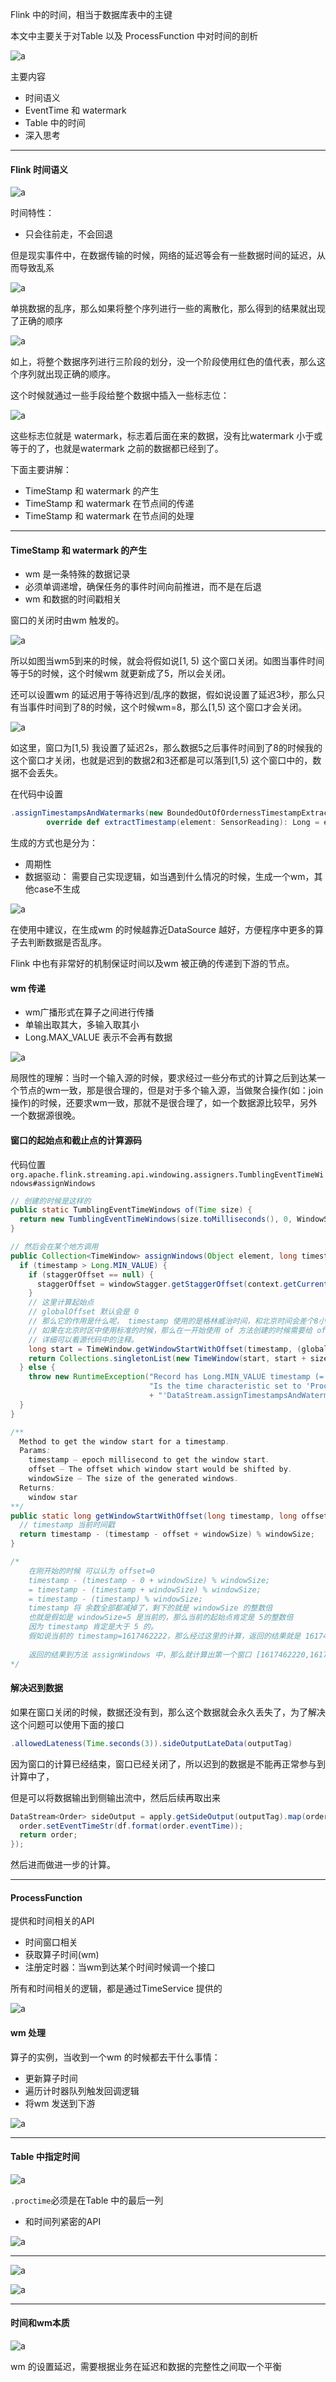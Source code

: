 Flink 中的时间，相当于数据库表中的主键

本文中主要关于对Table 以及 ProcessFunction 中对时间的剖析

![a](./pic/time.png)

主要内容

* 时间语义
* EventTime 和 watermark
* Table 中的时间
* 深入思考

---

#### Flink 时间语义

![a](./pic/time1.png)

时间特性：

* 只会往前走，不会回退

但是现实事件中，在数据传输的时候，网络的延迟等会有一些数据时间的延迟，从而导致乱系

![a](./pic/time2.png)

单挑数据的乱序，那么如果将整个序列进行一些的离散化，那么得到的结果就出现了正确的顺序

![a](./pic/time3.png)

如上，将整个数据序列进行三阶段的划分，没一个阶段使用红色的值代表，那么这个序列就出现正确的顺序。

这个时候就通过一些手段给整个数据中插入一些标志位：

![a](./pic/time4.png)

这些标志位就是 watermark，标志着后面在来的数据，没有比watermark 小于或等于的了，也就是watermark 之前的数据都已经到了。

下面主要讲解：

* TimeStamp 和 watermark 的产生
* TimeStamp 和 watermark 在节点间的传递
* TimeStamp 和 watermark 在节点间的处理

---

#### TimeStamp 和 watermark 的产生

* wm 是一条特殊的数据记录
* 必须单调递增，确保任务的事件时间向前推进，而不是在后退
* wm 和数据的时间戳相关

窗口的关闭时由wm 触发的。

![a](./pics/wm.png)

所以如图当wm5到来的时候，就会将假如说[1, 5) 这个窗口关闭。如图当事件时间等于5的时候，这个时候wm 就更新成了5，所以会关闭。

还可以设置wm 的延迟用于等待迟到/乱序的数据，假如说设置了延迟3秒，那么只有当事件时间到了8的时候，这个时候wm=8，那么[1,5) 这个窗口才会关闭。

![a](./pics/wm1.png)

如这里，窗口为[1,5) 我设置了延迟2s，那么数据5之后事件时间到了8的时候我的这个窗口才关闭，也就是迟到的数据2和3还都是可以落到[1,5) 这个窗口中的，数据不会丢失。

在代码中设置

```scala
.assignTimestampsAndWatermarks(new BoundedOutOfOrdernessTimestampExtractor[SensorReading](Time.seconds(0)) {
        override def extractTimestamp(element: SensorReading): Long = element.timestamp})
```

生成的方式也是分为：

* 周期性
* 数据驱动： 需要自己实现逻辑，如当遇到什么情况的时候，生成一个wm，其他case不生成

![a](./pic/time5.png)

在使用中建议，在生成wm 的时候越靠近DataSource 越好，方便程序中更多的算子去判断数据是否乱序。

Flink 中也有非常好的机制保证时间以及wm 被正确的传递到下游的节点。

#### wm 传递

* wm广播形式在算子之间进行传播
* 单输出取其大，多输入取其小
* Long.MAX_VALUE 表示不会再有数据

![a](./pics/wm2.png)



局限性的理解：当时一个输入源的时候，要求经过一些分布式的计算之后到达某一个节点的wm一致，那是很合理的，但是对于多个输入源，当做聚合操作(如：join操作)的时候，还要求wm一致，那就不是很合理了，如一个数据源比较早，另外一个数据源很晚。



#### 窗口的起始点和截止点的计算源码

代码位置 `org.apache.flink.streaming.api.windowing.assigners.TumblingEventTimeWindows#assignWindows`

```java
// 创建的时候是这样的
public static TumblingEventTimeWindows of(Time size) {
  return new TumblingEventTimeWindows(size.toMilliseconds(), 0, WindowStagger.ALIGNED);
}

// 然后会在某个地方调用
public Collection<TimeWindow> assignWindows(Object element, long timestamp, WindowAssignerContext context) {
  if (timestamp > Long.MIN_VALUE) {
    if (staggerOffset == null) {
      staggerOffset = windowStagger.getStaggerOffset(context.getCurrentProcessingTime(), size);
    }
    // 这里计算起始点
    // globalOffset 默认会是 0
    // 那么它的作用是什么呢， timestamp 使用的是格林威治时间，和北京时间会差个8小时
    // 如果在北京时区中使用标准的时候，那么在一开始使用 of 方法创建的时候需要给 offset 这个 -8h 的微秒值
    // 详细可以看源代码中的注释。
    long start = TimeWindow.getWindowStartWithOffset(timestamp, (globalOffset + staggerOffset) % size, size);
    return Collections.singletonList(new TimeWindow(start, start + size));
  } else {
    throw new RuntimeException("Record has Long.MIN_VALUE timestamp (= no timestamp marker). " +
                               "Is the time characteristic set to 'ProcessingTime', or did you forget to call " 
                               + "'DataStream.assignTimestampsAndWatermarks(...)'?");
  }
}

/**
  Method to get the window start for a timestamp.
  Params:
  	timestamp – epoch millisecond to get the window start.
  	offset – The offset which window start would be shifted by.
  	windowSize – The size of the generated windows.
  Returns:
  	window star
**/
public static long getWindowStartWithOffset(long timestamp, long offset, long windowSize) {
  // timestamp 当前时间戳
  return timestamp - (timestamp - offset + windowSize) % windowSize;
}

/*
	在刚开始的时候 可以认为 offset=0
	timestamp - (timestamp - 0 + windowSize) % windowSize;
	= timestamp - (timestamp + windowSize) % windowSize;
	= timestamp - (timestamp) % windowSize;
	timestamp 将 余数全部都减掉了，剩下的就是 windowSize 的整数倍
	也就是假如是 windowSize=5 是当前的，那么当前的起始点肯定是 5的整数倍
	因为 timestamp 肯定是大于 5 的。
	假如说当前的 timestamp=1617462222，那么经过这里的计算，返回的结果就是 1617462220
	
	返回的结果到方法 assignWindows 中，那么就计算出第一个窗口 [1617462220,1617462225)
*/
```

#### 解决迟到数据

如果在窗口关闭的时候，数据还没有到，那么这个数据就会永久丢失了，为了解决这个问题可以使用下面的接口

```java
.allowedLateness(Time.seconds(3)).sideOutputLateData(outputTag)
```

因为窗口的计算已经结束，窗口已经关闭了，所以迟到的数据是不能再正常参与到计算中了，

但是可以将数据输出到侧输出流中，然后后续再取出来

```java
DataStream<Order> sideOutput = apply.getSideOutput(outputTag).map(order -> {
  order.setEventTimeStr(df.format(order.eventTime));
  return order;
});
```

然后进而做进一步的计算。

---

#### ProcessFunction

提供和时间相关的API

* 时间窗口相关
* 获取算子时间(wm)
* 注册定时器：当wm到达某个时间时候调一个接口

所有和时间相关的逻辑，都是通过TimeService 提供的

![a](./pic/time7.png)

#### wm 处理

算子的实例，当收到一个wm 的时候都去干什么事情：

* 更新算子时间
* 遍历计时器队列触发回调逻辑
* 将wm 发送到下游

![a](./pic/time8.png)

---

#### Table 中指定时间

![a](./pic/time9.png)

`.proctime`必须是在Table 中的最后一列



* 和时间列紧密的API

![a](./pic/time10.png)

---

![a](./pic/time11.png)

![a](./pic/time12.png)

---

#### 时间和wm本质

![a](./pic/time13.png)

wm 的设置延迟，需要根据业务在延迟和数据的完整性之间取一个平衡







 